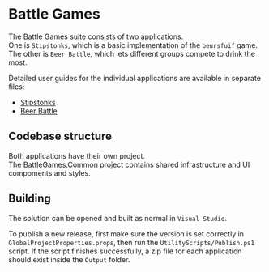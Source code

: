 # Battle Games
The Battle Games suite consists of two applications.  
One is `Stipstonks`, which is a basic implementation of the `beursfuif` game.  
The other is `Beer Battle`, which lets different groups compete to drink the most.

Detailed user guides for the individual applications are available in separate files:
* [Stipstonks](Stipstonks.Readme.md)
* [Beer Battle](BeerBattle.Readme.md)

## Codebase structure
Both applications have their own project.  
The BattleGames.Common project contains shared infrastructure and UI compoments and styles.

## Building
The solution can be opened and built as normal in `Visual Studio`.

To publish a new release, first make sure the version is set correctly in `GlobalProjectProperties.props`, then run the `UtilityScripts/Publish.ps1` script. If the script finishes successfully, a zip file for each application should exist inside the `Output` folder.